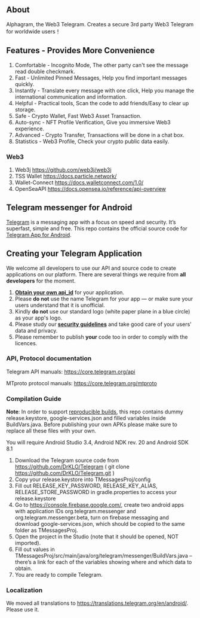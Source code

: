 ## About

Alphagram, the Web3 Telegram.
Creates a secure 3rd party Web3 Telegram for worldwide users！ 

## Features - Provides More Convenience

1. Comfortable - Incognito Mode, The other party can't see the message read double checkmark.
2. Fast - Unlimited Pinned Messages, Help you find important messages quickly.
3. Instantly - Translate every message with one click, Help you manage the international communication and information.
4. Helpful - Practical tools, Scan the code to add friends/Easy to clear up storage.
5. Safe - Crypto Wallet, Fast Web3 Asset Transaction.
6. Auto-sync - NFT Profile Verification, Give you immersive Web3 experience.
7. Advanced - Crypto Transfer, Transactions will be done in a chat box.
8. Statistics - Web3 Profile, Check your crypto public data easily.

### Web3

1. Web3j https://github.com/web3j/web3j
2. TSS Wallet https://docs.particle.network/
3. Wallet-Connect https://docs.walletconnect.com/1.0/
4. OpenSeaAPI https://docs.opensea.io/reference/api-overview

## Telegram messenger for Android

[Telegram](https://telegram.org) is a messaging app with a focus on speed and security. It’s superfast, simple and free.
This repo contains the official source code for [Telegram App for Android](https://play.google.com/store/apps/details?id=org.telegram.messenger).

## Creating your Telegram Application

We welcome all developers to use our API and source code to create applications on our platform.
There are several things we require from **all developers** for the moment.

1. [**Obtain your own api_id**](https://core.telegram.org/api/obtaining_api_id) for your application.
2. Please **do not** use the name Telegram for your app — or make sure your users understand that it is unofficial.
3. Kindly **do not** use our standard logo (white paper plane in a blue circle) as your app's logo.
3. Please study our [**security guidelines**](https://core.telegram.org/mtproto/security_guidelines) and take good care of your users' data and privacy.
4. Please remember to publish **your** code too in order to comply with the licences.

### API, Protocol documentation

Telegram API manuals: https://core.telegram.org/api

MTproto protocol manuals: https://core.telegram.org/mtproto

### Compilation Guide

**Note**: In order to support [reproducible builds](https://core.telegram.org/reproducible-builds), this repo contains dummy release.keystore,  google-services.json and filled variables inside BuildVars.java. Before publishing your own APKs please make sure to replace all these files with your own.

You will require Android Studio 3.4, Android NDK rev. 20 and Android SDK 8.1

1. Download the Telegram source code from https://github.com/DrKLO/Telegram ( git clone https://github.com/DrKLO/Telegram.git )
2. Copy your release.keystore into TMessagesProj/config
3. Fill out RELEASE_KEY_PASSWORD, RELEASE_KEY_ALIAS, RELEASE_STORE_PASSWORD in gradle.properties to access your  release.keystore
4.  Go to https://console.firebase.google.com/, create two android apps with application IDs org.telegram.messenger and org.telegram.messenger.beta, turn on firebase messaging and download google-services.json, which should be copied to the same folder as TMessagesProj.
5. Open the project in the Studio (note that it should be opened, NOT imported).
6. Fill out values in TMessagesProj/src/main/java/org/telegram/messenger/BuildVars.java – there’s a link for each of the variables showing where and which data to obtain.
7. You are ready to compile Telegram.

### Localization

We moved all translations to https://translations.telegram.org/en/android/. Please use it.
